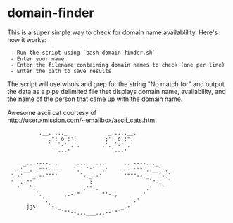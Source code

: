 domain-finder
=============

This is a super simple way to check for domain name availablility. Here's how it works:

     - Run the script using `bash domain-finder.sh`
     - Enter your name
     - Enter the filename containing domain names to check (one per line)
     - Enter the path to save results

 The script will use whois and grep for the string "No match for" and output the data as a pipe
 delimited file thet displays domain name, availability, and the name of the person that came up
 with the domain name.

 Awesome ascii cat courtesy of http://user.xmission.com/~emailbox/ascii_cats.htm

              .__....._             _.....__,
                 .": o :':         ;': o :".
                 `. `-' .'.       .'. `-' .'
                   `---'             `---'

         _...----...      ...   ...      ...----..._
      .-'__..-""'----    `.  `"`  .'    ----'""-..__`-.
     '.-'   _.--"""'       `-._.-'       '"""--._   `-.`
     '  .-"'                  :                  `"-.  `
       '   `.              _.'"'._              .'   `
             `.       ,.-'"       "'-.,       .'
               `.                           .'
          jgs    `-._                   _.-'
                     `"'--...___...--'"`

